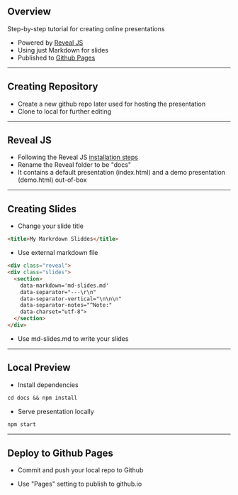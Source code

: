 ## Overview

Step-by-step tutorial for creating online presentations

* Powered by [Reveal JS](https://revealjs.com/)
* Using just Markdown for slides
* Published to [ Github Pages ]( cellsummer.github.io/presentations )

---

## Creating Repository

* Create a new github repo later used for hosting the presentation
* Clone to local for further editing

---

## Reveal JS

* Following the Reveal JS [installation steps](https://revealjs.com/installation/)
* Rename the Reveal folder to be "docs"
* It contains a default presentation (index.html) and a demo presentation (demo.html) out-of-box

---

## Creating Slides

* Change your slide title

```html
<title>My Markrdown Sliddes</title>
```

* Use external markdown file 

```html
<div class="reveal">
<div class="slides">
  <section>
    data-markdown='md-slides.md'
    data-separator="---\r\n"
    data-separator-vertical="\n\n\n"
    data-separator-notes="^Note:"
    data-charset="utf-8">
  </section>
</div>
```
* Use md-slides.md to write your slides
 
---

## Local Preview

* Install dependencies

```ps
cd docs && npm install
```
* Serve presentation locally

```ps
npm start
```
---

## Deploy to Github Pages

* Commit and push your local repo to Github

* Use "Pages" setting to publish to github.io

